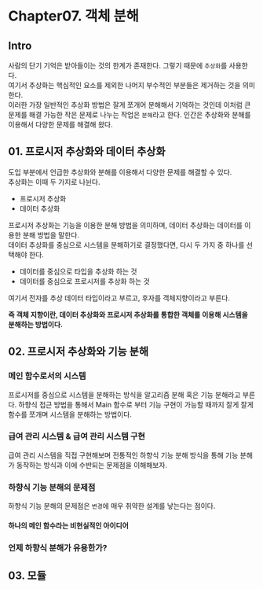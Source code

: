 # Chapter07. 객체 분해

## Intro

사람의 단기 기억은 받아들이는 것의 한계가 존재한다. 그렇기 때문에 `추상화`를 사용한다.  
여기서 추상화는 핵심적인 요소를 제외한 나머지 부수적인 부분들은 제거하는 것을 의미한다.  
이러한 가장 일반적인 추상화 방법은 잘게 쪼개어 분해해서 기억하는 것인데 이처럼 큰 문제를 해결 가능한 작은 문제로 나누는 작업은 `분해`라고 한다.
인간은 추상화와 분해를 이용해서 다양한 문제를 해결해 왔다.

## 01. 프로시저 추상화와 데이터 추상화

도입 부분에서 언급한 추상화와 분해를 이용해서 다양한 문제를 해결할 수 있다.  
추상화는 이때 두 가지로 나뉜다. 

* 프로시저 추상화
* 데이터 추상화

프로시저 추상화는 기능을 이용한 분해 방법을 의미하며, 데이터 추상화는 데이터를 이용한 분해 방법을 말한다.  
데이터 추상화를 중심으로 시스템을 분해하기로 결정했다면, 다시 두 가지 중 하나를 선택해야 한다.

* 데이터를 중심으로 타입을 추상화 하는 것
* 데이터를 중심으로 프로시저를 추상화 하는 것

여기서 전자를 추상 데이터 타입이라고 부르고, 후자를 객체지향이라고 부른다.
 
**즉 객체 지향이란, 데이터 추상화와 프로시저 추상화를 통합한 객체를 이용해 시스템을 분해하는 방법이다.**

## 02. 프로시저 추상화와 기능 분해

### 메인 함수로서의 시스템
프로시저를 중심으로 시스템을 분해하는 방식을 알고리즘 분해 혹은 기능 분해라고 부른다. 
하향식 접근 방법을 통해서 Main 함수로 부터 기능 구현이 가능할 때까지 잘게 잘게 함수를 쪼개며 시스템을 분해하는 방법이다.

### 급여 관리 시스템 & 급여 관리 시스템 구현

급여 관리 시스템을 직접 구현해보며 전통적인 하향식 기능 분해 방식을 통해 기능 분해가 동작하는 방식과 이에 수반되는 문제점을 이해해보자.

### 하향식 기능 분해의 문제점

하향식 기능 분해의 문제점은 `변경`에 매우 취약한 설계를 낳는다는 점이다.

#### 하나의 메인 함수라는 비현실적인 아이디어



### 언제 하향식 분해가 유용한가?

## 03. 모듈
